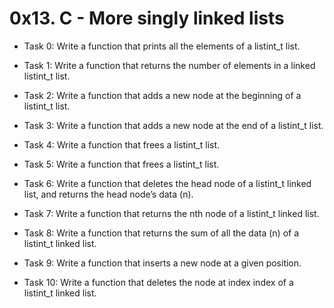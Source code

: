 # 0x13. C - More singly linked lists

- Task 0:
Write a function that prints all the elements of a listint_t list.

- Task 1:
Write a function that returns the number of elements in a linked listint_t list.

- Task 2:
Write a function that adds a new node at the beginning of a listint_t list.

- Task 3:
Write a function that adds a new node at the end of a listint_t list.

- Task 4:
Write a function that frees a listint_t list.

- Task 5:
Write a function that frees a listint_t list.

- Task 6:
Write a function that deletes the head node of a listint_t linked list, and returns the head node’s data (n).

- Task 7:
Write a function that returns the nth node of a listint_t linked list.

- Task 8:
Write a function that returns the sum of all the data (n) of a listint_t linked list.

- Task 9:
Write a function that inserts a new node at a given position.

- Task 10:
Write a function that deletes the node at index index of a listint_t linked list.
